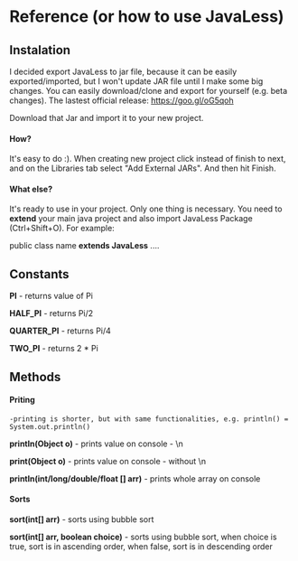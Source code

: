 # Reference (or how to use JavaLess)


## Instalation
I decided export JavaLess to jar file, because it can be easily exported/imported, but I won't update JAR file until I make some big changes. You can easily download/clone and export for yourself (e.g. beta changes).
The lastest official release: https://goo.gl/oG5qoh

Download that Jar and import it to your new project.
#### How?
It's easy to do :). When creating new project click instead of finish to next, and on the Libraries tab select "Add External JARs". And then hit Finish.

#### What else?
It's ready to use in your project. Only one thing is necessary. You need to **extend** your main java project and also import JavaLess Package (Ctrl+Shift+O).
For example: 

public class name **extends JavaLess** .... 

## Constants
**PI** - returns value of Pi

**HALF_PI** - returns Pi/2

**QUARTER_PI** - returns Pi/4

**TWO_PI** - returns 2 * Pi

## Methods

#### Priting
	-printing is shorter, but with same functionalities, e.g. println() = System.out.println()

**println(Object o)** - prints value on console - \n

**print(Object o)** - prints value on console - without \n


**println(int/long/double/float [] arr)** - prints whole array on console

#### Sorts
**sort(int[] arr)** - sorts using bubble sort

**sort(int[] arr, boolean choice)** - sorts using bubble sort, when choice is true, sort is in ascending order, when false, sort is in descending order
